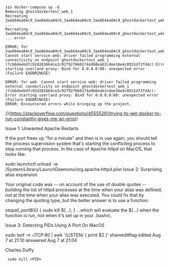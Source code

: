 ```
❯❯❯ docker-compose up -d
Removing ghostdockertest_web_1
Recreating 3ae664ea04c9_3ae664ea04c9_3ae664ea04c9_3ae664ea04c9_ghostdockertest_web_1 ...
Recreating 3ae664ea04c9_3ae664ea04c9_3ae664ea04c9_3ae664ea04c9_ghostdockertest_web_1 ... error

ERROR: for 3ae664ea04c9_3ae664ea04c9_3ae664ea04c9_3ae664ea04c9_ghostdockertest_web_1  Cannot start service web: driver failed programming external connectivity on endpoint ghostdockertest_web_1 (7cb6deebd7c92d281664ce2c92f927660174a9b8eab2cdee16e4c8551d72fd4c):Error starting userland proxy: Bind for 0.0.0.0:80: unexpected error (Failure EADDRINUSE)

ERROR: for web  Cannot start service web: driver failed programming external connectivity on endpoint ghostdockertest_web_1 (7cb6deebd7c92d281664ce2c92f927660174a9b8eab2cdee16e4c8551d72fd4c): Error starting userland proxy: Bind for 0.0.0.0:80: unexpected error (Failure EADDRINUSE)
ERROR: Encountered errors while bringing up the project.
```


{}(https://stackoverflow.com/questions/45555281/trying-to-get-docker-to-run-constantly-gives-me-an-error)


Issue 1: Unwanted Apache Restarts

If the port frees up "for a minute" and then is in use again, you should tell the process supervision system that's starting the conflicting process to stop running that process. In the case of Apache httpd on MacOS, that looks like:

sudo launchctl unload -w /System/Library/LaunchDaemons/org.apache.httpd.plist
Issue 2: Surprising alias expansion

Your original code was -- on account of the use of double quotes -- building the list of httpd processes at the time when your alias was defined, not at the time when your alias was executed. You could fix that by changing the quoting type, but the better answer is to use a function:

stopall_port80() { sudo kill $(...); }
...which will evaluate the $(...) when the function is run, not when it's set up in your .bashrc.

Issue 3: Detecting PIDs Using A Port On MacOS

sudo lsof -n -iTCP:80 | awk '/LISTEN/ { print $2 }'
shareeditflag
edited Aug 7 at 21:10
answered Aug 7 at 21:04

Charles Duffy

` sudo kill <PID>`